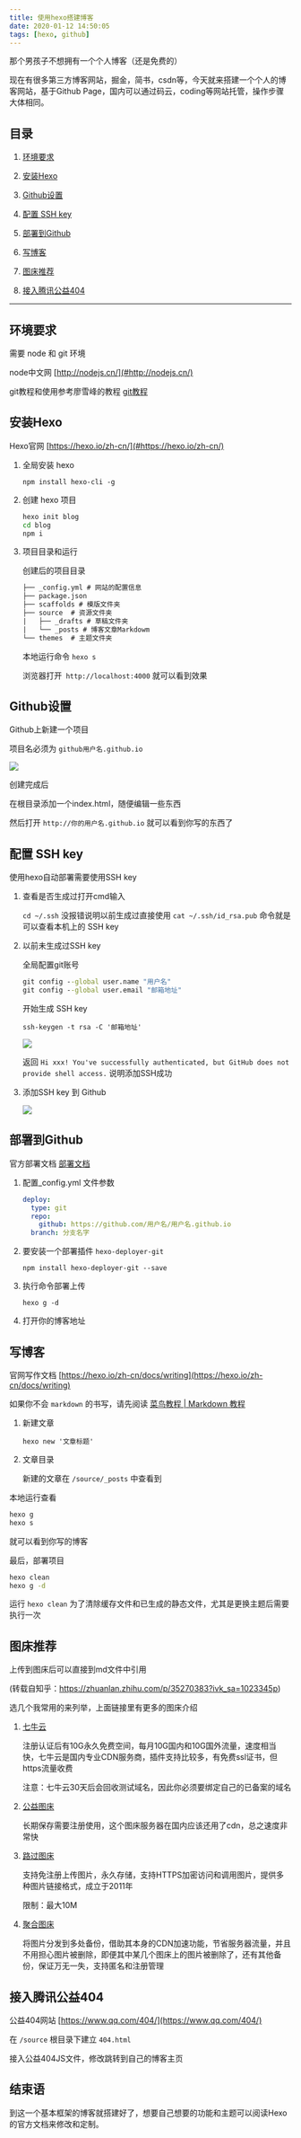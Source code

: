 ```yaml
---
title: 使用hexo搭建博客
date: 2020-01-12 14:50:05
tags: [hexo, github]
---
```


那个男孩子不想拥有一个个人博客（还是免费的）

现在有很多第三方博客网站，掘金，简书，csdn等，今天就来搭建一个个人的博客网站，基于Github Page，国内可以通过码云，coding等网站托管，操作步骤大体相同。

<!-- more -->

## 目录

1. [环境要求](#环境要求)

2. [安装Hexo](#安装Hexo)

3. [Github设置](#Github设置)

4. [配置 SSH key](#配置-SSH-key)

5. [部署到Github](#部署到Github)

6. [写博客](#写博客)

7. [图床推荐](#图床推荐)

8. [接入腾讯公益404](#接入腾讯公益404)

***

## 环境要求

需要 node 和 git 环境

node中文网 [http://nodejs.cn/](#http://nodejs.cn/)

git教程和使用参考廖雪峰的教程 [git教程](#https://www.liaoxuefeng.com/wiki/896043488029600/896067008724000)

## 安装Hexo

Hexo官网 [https://hexo.io/zh-cn/](#https://hexo.io/zh-cn/)

1. 全局安装 hexo

    `npm install hexo-cli -g`

2. 创建 hexo 项目

    ```cmd
    hexo init blog
    cd blog
    npm i
    ```

3. 项目目录和运行

    创建后的项目目录

    ```txt
    ├── _config.yml # 网站的配置信息
    ├── package.json
    ├── scaffolds # 模版文件夹
    ├── source  # 资源文件夹
    |   ├── _drafts # 草稿文件夹
    |   └── _posts # 博客文章Markdowm
    └── themes  # 主题文件夹
    ```

    本地运行命令 `hexo s`

    浏览器打开` http://localhost:4000` 就可以看到效果

## Github设置

Github上新建一个项目

项目名必须为 `github用户名.github.io`

![ ](https://s1.ax1x.com/2020/04/24/JB9IUg.png)

创建完成后

在根目录添加一个index.html，随便编辑一些东西

然后打开 `http://你的用户名.github.io` 就可以看到你写的东西了

## 配置 SSH key

使用hexo自动部署需要使用SSH key

1. 查看是否生成过打开cmd输入

    `cd ~/.ssh` 没报错说明以前生成过直接使用 `cat ~/.ssh/id_rsa.pub` 命令就是可以查看本机上的 SSH key

2. 以前未生成过SSH key

    全局配置git账号

    ```cmd
    git config --global user.name "用户名"
    git config --global user.email "邮箱地址"
    ```

    开始生成 SSH key

    `ssh-keygen -t rsa -C '邮箱地址'`

    ![ ](https://s1.ax1x.com/2020/04/24/JBAlHx.jpg)

    返回 `Hi xxx! You've successfully authenticated, but GitHub does not provide shell access.` 说明添加SSH成功

3. 添加SSH key 到 Github

    ![ ](https://s1.ax1x.com/2020/04/24/JBZPud.png)

## 部署到Github

官方部署文档 [部署文档](https://hexo.io/zh-cn/docs/one-command-deployment)

1. 配置_config.yml 文件参数

    ```yml
    deploy:
      type: git
      repo:
        github: https://github.com/用户名/用户名.github.io
      branch: 分支名字
    ```

2. 要安装一个部署插件 `hexo-deployer-git`

    `npm install hexo-deployer-git --save`

3. 执行命令部署上传

    `hexo g -d`

4. 打开你的博客地址

## 写博客

官网写作文档 [https://hexo.io/zh-cn/docs/writing](https://hexo.io/zh-cn/docs/writing)

如果你不会 `markdown` 的书写，请先阅读 [菜鸟教程 | Markdown 教程](https://www.runoob.com/markdown/md-tutorial.html)

1. 新建文章

    `hexo new '文章标题'`

2. 文章目录

    新建的文章在 `/source/_posts` 中查看到

  本地运行查看

  ```cmd
  hexo g
  hexo s
  ```

  就可以看到你写的博客

  最后，部署项目

  ```cmd
  hexo clean
  hexo g -d
  ```

  运行 `hexo clean` 为了清除缓存文件和已生成的静态文件，尤其是更换主题后需要执行一次

## 图床推荐

上传到图床后可以直接到md文件中引用

(转载自知乎：<https://zhuanlan.zhihu.com/p/35270383?ivk_sa=1023345p>)

选几个我常用的来列举，上面链接里有更多的图床介绍

1. [七牛云](https://portal.qiniu.com)

    注册认证后有10G永久免费空间，每月10G国内和10G国外流量，速度相当快，七牛云是国内专业CDN服务商，插件支持比较多，有免费ssl证书，但https流量收费

    注意：七牛云30天后会回收测试域名，因此你必须要绑定自己的已备案的域名

2. [公益图床](http://sbimg.cn)

    长期保存需要注册使用，这个图床服务器在国内应该还用了cdn，总之速度非常快

3. [路过图床](https://imgchr.com)

    支持免注册上传图片，永久存储，支持HTTPS加密访问和调用图片，提供多种图片链接格式，成立于2011年

    限制：最大10M

4. [聚合图床](https://www.superbed.cn)

    将图片分发到多处备份，借助其本身的CDN加速功能，节省服务器流量，并且不用担心图片被删除，即便其中某几个图床上的图片被删除了，还有其他备份，保证万无一失，支持匿名和注册管理

## 接入腾讯公益404

公益404网站 [https://www.qq.com/404/](https://www.qq.com/404/)

在 `/source` 根目录下建立 `404.html`

接入公益404JS文件，修改跳转到自己的博客主页

## 结束语

到这一个基本框架的博客就搭建好了，想要自己想要的功能和主题可以阅读Hexo的官方文档来修改和定制。
